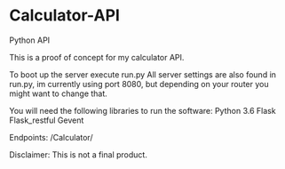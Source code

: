 # Calculator-API
Python API

This is a proof of concept for my calculator API.

To boot up the server execute run.py
All server settings are also found in run.py, im currently using port 8080, but depending on your router you might want to change that.

You will need the following libraries to run the software:
Python 3.6
Flask
Flask_restful
Gevent

Endpoints:
/Calculator/


Disclaimer: This is not a final product. 
